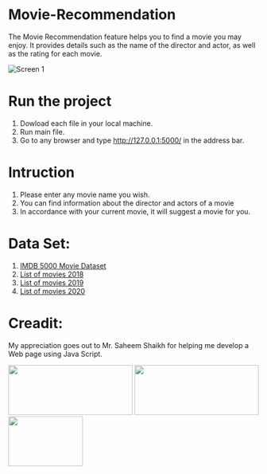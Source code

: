 # Movie-Recommendation
The Movie Recommendation feature helps you to find a movie you may enjoy. It provides details such as the name of the director and actor, as well as the rating for each movie.


![Screen 1](https://user-images.githubusercontent.com/115481955/219932935-1fbb0e29-292e-4016-8f6c-bc07b36cb247.png)

# Run the project
1. Dowload each file in your local machine.
2. Run main file.
3. Go to any browser and type http://127.0.0.1:5000/ in the address bar.

# Intruction
1. Please enter any movie name you wish.
2. You can find information about the director and actors of a movie
3. In accordance with your current movie, it will suggest a movie for you.

# Data Set:
1. [IMDB 5000 Movie Dataset](https://www.kaggle.com/datasets/carolzhangdc/imdb-5000-movie-dataset)
2. [List of movies 2018](https://en.wikipedia.org/wiki/List_of_American_films_of_2018)
3. [List of movies 2019](https://en.wikipedia.org/wiki/List_of_American_films_of_2019)
4. [List of movies 2020](https://en.wikipedia.org/wiki/List_of_American_films_of_2020)

# Creadit:
My appreciation goes out to Mr. Saheem Shaikh for helping me develop a Web page using Java Script.

<img src="https://user-images.githubusercontent.com/115481955/219933776-cee9aa76-735a-42ed-a423-e2cb7e679f09.png" width="250" height="100"> <img src="https://user-images.githubusercontent.com/115481955/219933794-c277f270-8a8f-4078-8cbb-8c5bdfd1fac7.png" width="250" height="100"> <img src="https://user-images.githubusercontent.com/115481955/219933800-2fa4d79e-5aa8-48e3-9fdb-fabe9212279e.png" width="150" height="100">


